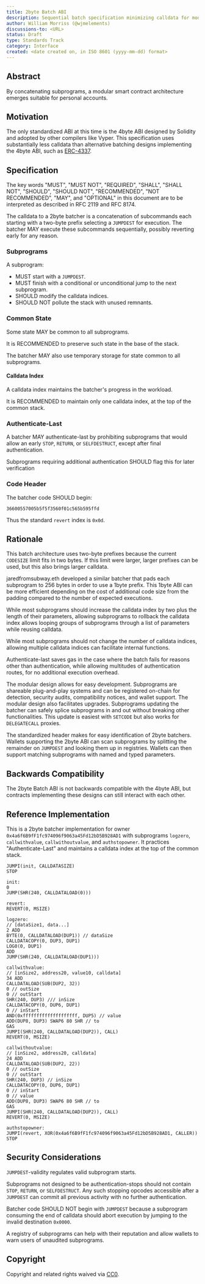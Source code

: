 ```yaml
---
title: 2byte Batch ABI
description: Sequential batch specification minimizing calldata for modular batchers
author: William Morriss (@wjmelements)
discussions-to: <URL>
status: Draft
type: Standards Track
category: Interface
created: <date created on, in ISO 8601 (yyyy-mm-dd) format>
---
```


## Abstract

By concatenating subprograms, a modular smart contract architecture emerges suitable for personal accounts.

## Motivation

The only standardized ABI at this time is the 4byte ABI designed by Solidity and adopted by other compilers like Vyper.
This specification uses substantially less calldata than alternative batching designs implementing the 4byte ABI, such as [ERC-4337](./erc-4337.md).

## Specification

The key words "MUST", "MUST NOT", "REQUIRED", "SHALL", "SHALL NOT", "SHOULD", "SHOULD NOT", "RECOMMENDED", "NOT RECOMMENDED", "MAY", and "OPTIONAL" in this document are to be interpreted as described in RFC 2119 and RFC 8174.

The calldata to a 2byte batcher is a concatenation of subcommands each starting with a two-byte prefix selecting a `JUMPDEST` for execution.
The batcher MAY execute these subcommands sequentially, possibly reverting early for any reason.

### Subprograms

A subprogram:
* MUST start with a `JUMPDEST`.
* MUST finish with a conditional or unconditional jump to the next subprogram.
* SHOULD modify the calldata indices.
* SHOULD NOT pollute the stack with unused remnants.

### Common State

Some state MAY be common to all subprograms.

It is RECOMMENDED to preserve such state in the base of the stack.

The batcher MAY also use temporary storage for state common to all subprograms.

#### Calldata Index

A calldata index maintains the batcher's progress in the workload.

It is RECOMMENDED to maintain only one calldata index, at the top of the common stack.

### Authenticate-Last

A batcher MAY authenticate-last by prohibiting subprograms that would allow an early `STOP`, `RETURN`, or `SELFDESTRUCT`, except after final authentication.

Subprograms requiring additional authentication SHOULD flag this for later verification

### Code Header 

The batcher code SHOULD begin:

```
36600557005b5f5f3560f01c565b595ffd
```

Thus the standard `revert` index is `0x0d`.

## Rationale

This batch architecture uses two-byte prefixes because the current `CODESIZE` limit fits in two bytes.
If this limit were larger, larger prefixes can be used, but this also brings larger calldata.

jaredfromsubway.eth developed a similar batcher that pads each subprogram to 256 bytes in order to use a 1byte prefix. 
This 1byte ABI can be more efficient depending on the cost of additional code size from the padding compared to the number of expected executions.

While most subprograms should increase the calldata index by two plus the length of their parameters, allowing subprograms to rollback the calldata index allows looping groups of subprograms through a list of parameters while reusing calldata.

While most subprograms should not change the number of calldata indices, allowing multiple calldata indices can facilitate internal functions.

Authenticate-last saves gas in the case where the batch fails for reasons other than authentication, while allowing multitudes of authentication routes, for no additional execution overhead.

The modular design allows for easy development.
Subprograms are shareable plug-and-play systems and can be registered on-chain for detection, security audits, compatibility notices, and wallet support.
The modular design also facilitates upgrades.
Subprograms updating the batcher can safely splice subprograms in and out without breaking other functionalities. 
This update is easiest with `SETCODE` but also works for `DELEGATECALL` proxies.

The standardized header makes for easy identification of 2byte batchers.
Wallets supporting the 2byte ABI can scan subprograms by splitting the remainder on `JUMPDEST` and looking them up in registries.
Wallets can then support matching subprograms with named and typed parameters.

## Backwards Compatibility

The 2byte Batch ABI is not backwards compatible with the 4byte ABI, but contracts implementing these designs can still interact with each other.

## Reference Implementation

This is a 2byte batcher implementation for owner `0x4a6f6B9fF1fc974096f9063a45Fd12bD5B928AD1` with subprograms `logzero`, `callwithvalue`, `callwithoutvalue`, and `authstopowner`.
It practices "Authenticate-Last" and maintains a calldata index at the top of the common stack. 
```
JUMPI(init, CALLDATASIZE)
STOP

init:
0
JUMP(SHR(240, CALLDATALOAD(0)))

revert:
REVERT(0, MSIZE)

logzero:
// [dataSize1, data...]
2 ADD
BYTE(0, CALLDATALOAD(DUP1)) // dataSize
CALLDATACOPY(0, DUP3, DUP1)
LOG0(0, DUP1)
ADD
JUMP(SHR(240, CALLDATALOAD(DUP1)))

callwithvalue:
// [inSize2, address20, value10, calldata]
34 ADD
CALLDATALOAD(SUB(DUP2, 32))
0 // outSize
0 // outStart
SHR(240, DUP3) /// inSize
CALLDATACOPY(0, DUP6, DUP1)
0 // inStart
AND(0xffffffffffffffffffff, DUP5) // value
ADD(DUP8, DUP3) SWAP6 80 SHR // to
GAS
JUMPI(SHR(240, CALLDATALOAD(DUP2)), CALL)
REVERT(0, MSIZE)

callwithoutvalue:
// [inSize2, address20, calldata]
24 ADD
CALLDATALOAD(SUB(DUP2, 22))
0 // outSize
0 // outStart
SHR(240, DUP3) // inSize
CALLDATACOPY(0, DUP6, DUP1)
0 // inStart
0 // value
ADD(DUP8, DUP3) SWAP6 80 SHR // to
GAS
JUMPI(SHR(240, CALLDATALOAD(DUP2)), CALL)
REVERT(0, MSIZE)

authstopowner:
JUMPI(revert, XOR(0x4a6f6B9fF1fc974096f9063a45Fd12bD5B928AD1, CALLER))
STOP
```

## Security Considerations

`JUMPDEST`-validity regulates valid subprogram starts.

Subprograms not designed to be authentication-stops should not contain `STOP`, `RETURN`, or `SELFDESTRUCT`.
Any such stopping opcodes accessible after a `JUMPDEST` can commit all previous activity with no further authentication.

Batcher code SHOULD NOT begin with `JUMPDEST` because a subprogram consuming the end of calldata should abort execution by jumping to the invalid destination `0x0000`.

A registry of subprograms can help with their reputation and allow wallets to warn users of unaudited subprograms.

## Copyright

Copyright and related rights waived via [CC0](../LICENSE.md).

